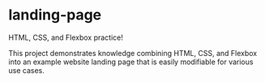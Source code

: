 # landing-page
HTML, CSS, and Flexbox practice!

This project demonstrates knowledge combining HTML, CSS, and Flexbox into an example website landing page that is easily modifiable for various use cases.
